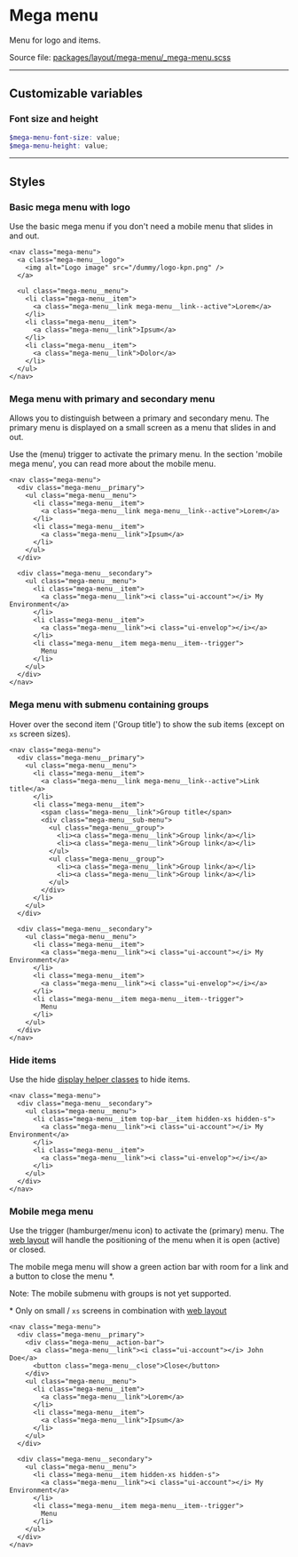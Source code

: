 # Mega menu
Menu for logo and items.

Source file: [packages/layout/mega-menu/_mega-menu.scss](https://github.com/kpn/kpn-style/blob/master/packages/layout/mega-menu/_mega-menu.scss)

---

## Customizable variables

### Font size and height
```scss
$mega-menu-font-size: value;
$mega-menu-height: value;
```

---

## Styles

### Basic mega menu with logo
Use the basic mega menu if you don't need a mobile menu that slides in and out.

```html*example="mega-menu"
<nav class="mega-menu">
  <a class="mega-menu__logo">
    <img alt="Logo image" src="/dummy/logo-kpn.png" />
  </a>

  <ul class="mega-menu__menu">
    <li class="mega-menu__item">
      <a class="mega-menu__link mega-menu__link--active">Lorem</a>
    </li>
    <li class="mega-menu__item">
      <a class="mega-menu__link">Ipsum</a>
    </li>    
    <li class="mega-menu__item">
      <a class="mega-menu__link">Dolor</a>
    </li>            
  </ul> 
</nav>
```

### Mega menu with primary and secondary menu
Allows you to distinguish between a primary and secondary menu. The primary menu is displayed on a small screen as a menu that slides in and out.

Use the (menu) trigger to activate the primary menu. In the section 'mobile mega menu', you can read more about the mobile menu.

```html*example="mega-menu"
<nav class="mega-menu">
  <div class="mega-menu__primary">
    <ul class="mega-menu__menu">
      <li class="mega-menu__item">
        <a class="mega-menu__link mega-menu__link--active">Lorem</a>
      </li>
      <li class="mega-menu__item">
        <a class="mega-menu__link">Ipsum</a>
      </li>               
    </ul>
  </div>

  <div class="mega-menu__secondary">
    <ul class="mega-menu__menu">
      <li class="mega-menu__item">
        <a class="mega-menu__link"><i class="ui-account"></i> My Environment</a>
      </li>
      <li class="mega-menu__item">
        <a class="mega-menu__link"><i class="ui-envelop"></i></a>
      </li>
      <li class="mega-menu__item mega-menu__item--trigger">
        Menu
      </li>                      
    </ul>  
  </div>   
</nav>
```

### Mega menu with submenu containing groups
Hover over the second item ('Group title') to show the sub items (except on `xs` screen sizes).

```html*example="mega-menu-sub-menu"
<nav class="mega-menu">
  <div class="mega-menu__primary">
    <ul class="mega-menu__menu">
      <li class="mega-menu__item">
        <a class="mega-menu__link mega-menu__link--active">Link title</a>
      </li>    
      <li class="mega-menu__item">
        <span class="mega-menu__link">Group title</span>
        <div class="mega-menu__sub-menu">
          <ul class="mega-menu__group">
            <li><a class="mega-menu__link">Group link</a></li>
            <li><a class="mega-menu__link">Group link</a></li>
          </ul> 
          <ul class="mega-menu__group">
            <li><a class="mega-menu__link">Group link</a></li>
            <li><a class="mega-menu__link">Group link</a></li>
          </ul>         
        </div>      
      </li>              
    </ul>    
  </div>  

  <div class="mega-menu__secondary">
    <ul class="mega-menu__menu">
      <li class="mega-menu__item">
        <a class="mega-menu__link"><i class="ui-account"></i> My Environment</a>
      </li>
      <li class="mega-menu__item">
        <a class="mega-menu__link"><i class="ui-envelop"></i></a>
      </li>
      <li class="mega-menu__item mega-menu__item--trigger">
        Menu
      </li>                  
    </ul>
  </div>
</nav>
```

### Hide items
Use the hide [display helper classes](/#/base/common) to hide items.

```html*example="mega-menu"
<nav class="mega-menu">
  <div class="mega-menu__secondary">
    <ul class="mega-menu__menu">
      <li class="mega-menu__item top-bar__item hidden-xs hidden-s">
        <a class="mega-menu__link"><i class="ui-account"></i> My Environment</a>
      </li>
      <li class="mega-menu__item">
        <a class="mega-menu__link"><i class="ui-envelop"></i></a>
      </li>                    
    </ul>  
  </div>   
</nav>
```

### Mobile mega menu
Use the trigger (hamburger/menu icon) to activate the (primary) menu. The [web layout](/#/layout/web-layout) will handle the positioning of the menu when it is open (active) or closed.

The mobile mega menu will show a green action bar with room for a link and a button to close the menu *.

Note: The mobile submenu with groups is not yet supported.

\* Only on small / `xs` screens in combination with [web layout](/#/layout/web-layout)

```html*example="mega-menu-mobile"
<nav class="mega-menu">
  <div class="mega-menu__primary">
    <div class="mega-menu__action-bar">
      <a class="mega-menu__link"><i class="ui-account"></i> John Doe</a>
      <button class="mega-menu__close">Close</button>
    </div>
    <ul class="mega-menu__menu">
      <li class="mega-menu__item">
        <a class="mega-menu__link">Lorem</a>
      </li>
      <li class="mega-menu__item">
        <a class="mega-menu__link">Ipsum</a>
      </li>               
    </ul>   
  </div>

  <div class="mega-menu__secondary">
    <ul class="mega-menu__menu">
      <li class="mega-menu__item hidden-xs hidden-s">
        <a class="mega-menu__link"><i class="ui-account"></i> My Environment</a>
      </li>
      <li class="mega-menu__item mega-menu__item--trigger">
        Menu
      </li>               
    </ul>  
  </div>   
</nav>
```
